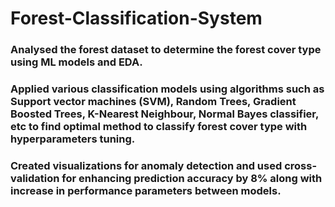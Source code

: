 # Forest-Classification-System
### Analysed the forest dataset to determine the forest cover type using ML models and EDA.

### Applied various classification models using algorithms such as Support vector machines (SVM), Random Trees, Gradient Boosted Trees, K-Nearest Neighbour, Normal Bayes classifier, etc to find optimal method to classify forest cover type with hyperparameters tuning.

### Created visualizations for anomaly detection and used cross-validation for enhancing prediction accuracy by 8% along with increase in performance parameters between models.
